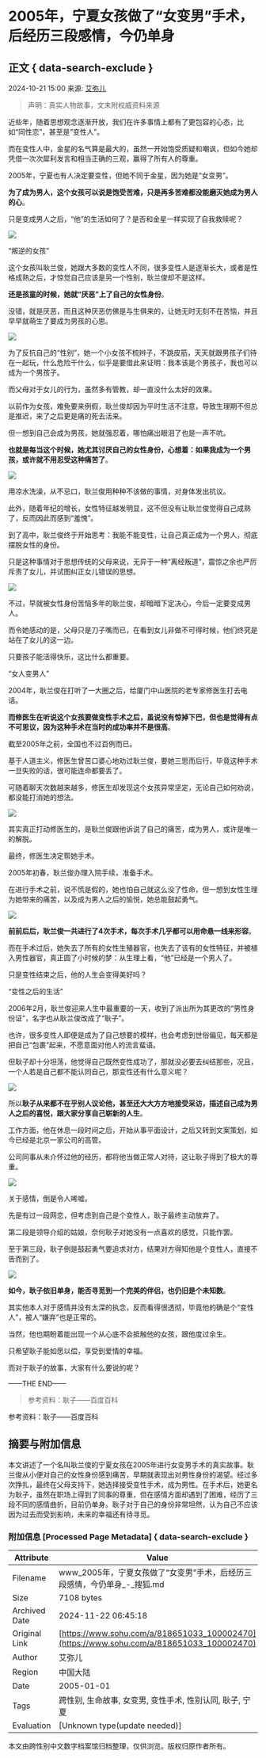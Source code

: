# 2005年，宁夏女孩做了“女变男”手术，后经历三段感情，今仍单身

## 正文 { data-search-exclude }


2024-10-21 15:00 来源: [艾弥儿](http://www.toutiao.com/item/7428059530199564827)

> 声明：真实人物故事，文末附权威资料来源

近些年，随着思想观念逐渐开放，我们在许多事情上都有了更包容的心态，比如“同性恋”，甚至是“变性人”。

而在变性人中，金星的名气算是最大的，虽然一开始饱受质疑和嘲讽，但如今她却凭借一次次犀利发言和相当正确的三观，赢得了所有人的尊重。

2005年，宁夏也有人决定要变性，但她不同于金星，因为她是“女变男”。

**为了成为男人，这个女孩可以说是饱受苦难，只是再多苦难都没能磨灭她成为男人的心**。

只是变成男人之后，“他”的生活如何了？是否和金星一样实现了自我救赎呢？

![](https://q5.itc.cn/q_70/images03/20241021/4172eb4049d34a8f97ca39ee799e6599.jpeg)

“叛逆的女孩”

这个女孩叫耿兰俊，她跟大多数的变性人不同，很多变性人是逐渐长大，或者是性格成熟之后，才惊觉自己应该是另一个性别，耿兰俊却不是这样。

**还是孩童的时候，她就“厌恶”上了自己的女性身份**。

没错，就是厌恶，而且这种厌恶仿佛是与生俱来的，让她无时无刻不在苦恼，并且早早就萌生了要成为男孩的心思。

![](https://q8.itc.cn/q_70/images03/20241021/05217bb97c054e75aae9df4200cd64f2.jpeg)

为了反抗自己的“性别”，她一个小女孩不梳辫子，不跳皮筋，天天就跟男孩子们待在一起玩，什么危险干什么，似乎是要借此来证明：我本该是个男孩子，我也可以成为一个男孩子。

而父母对于女儿的行为，虽然多有管教，却一直没什么太好的效果。

以前作为女孩，难免要来例假，耿兰俊却因为平时生活不注意，导致生理期不但总是推迟，来了之后更是痛的死去活来。

但一想到自己会成为男孩，她就强忍着，哪怕痛出眼泪了也是一声不吭。

**也就是每当这个时候，她尤其讨厌自己的女性身份，心想着：如果我成为一个男孩，或许就不用忍受这种痛苦了**。

![](https://q1.itc.cn/q_70/images03/20241021/1c10be03c654425bbbacb6d2ad9867e3.jpeg)

用凉水洗澡，从不忌口，耿兰俊用种种不该做的事情，对身体发出抗议。

此外，随着年纪的增长，女性特征越发明显，这不但没有让耿兰俊觉得自己成熟了，反而因此而感到“羞愧”。

到了高中，耿兰俊终于开始思考：我能不能变性，让自己真正成为一个男人，彻底摆脱女性的身份。

只是这种事情对于思想传统的父母来说，无异于一种“离经叛道”，震惊之余也严厉斥责了女儿，并试图纠正女儿错误的思想。

![](https://q3.itc.cn/q_70/images03/20241021/cf89fedb449d4ee5926ba2c8beebc119.jpeg)

不过，早就被女性身份苦恼多年的耿兰俊，却暗暗下定决心，今后一定要变成男人。

而令她感动的是，父母只是刀子嘴而已，在看到女儿非做不可得时候，他们终究是站在了女儿的这一边。

只要孩子能活得快乐，这比什么都重要。

“女人变男人”

2004年，耿兰俊在打听了一大圈之后，给厦门中山医院的老专家修医生打去电话。

**而修医生在听说这个女孩要做变性手术之后，虽说没有惊掉下巴，但也是觉得有点不可思议，因为这种手术在当时的成功率并不是很高**。

截至2005年之前，全国也不过百例而已。

基于人道主义，修医生曾苦口婆心地劝过耿兰俊，要她三思而后行，毕竟这种手术一旦失败的话，很可能连命都要丢了。

可随着聊天次数越来越多，修医生却发现这个女孩异常坚定，无论自己如何劝说，都没能打消她的想法。

![](https://q6.itc.cn/q_70/images03/20241021/22fe837058624184a7bf58517d554b8f.jpeg)

其实真正打动修医生的，是耿兰俊跟他诉说了自己的痛苦，成为男人，或许是唯一的解脱。

最终，修医生决定帮她手术。

2005年初春，耿兰俊办理入院手续，准备手术。

在进行手术之前，说不慌是假的，她也怕自己就这么没了性命，但一想到女性生理为她带来的痛苦，以及成为男人之后的愉悦，她总能鼓起勇气。

![](https://q6.itc.cn/q_70/images03/20241021/3c10a93ecfb5410f8867046eba7360e4.jpeg)

**前前后后，耿兰俊一共进行了4次手术，每次手术几乎都可以用命悬一线来形容**。

而在手术过后，她失去了所有的女性生殖器官，也失去了该有的女性特征，并被植入男性器官，真正圆了小时候的梦：从生理上看，“他”已经是一个男人了。

只是变性结束之后，他的人生会变得美好吗？

“变性之后的生活”

2006年2月，耿兰俊迎来人生中最重要的一天，收到了派出所为其更改的“男性身份证”，名字也从耿兰俊改成了“耿子”。

也许，很多变性人即便是成为了自己想要的模样，也会考虑到世俗偏见，每天都是把自己“包裹”起来，不愿意面对他人的流言蜚语。

但耿子却十分坦荡，他觉得自己既然变性成功了，那就没必要去纠结那些，况且，一个人若是自己都不能认同自己，那变性还有什么意义呢？

![](https://q9.itc.cn/q_70/images03/20241021/5c81ccd1284e4e08833a83679c7a064c.jpeg)

所以**耿子从来都不在乎别人议论他，甚至还大大方方地接受采访，描述自己成为男人之后的喜悦，跟大家分享自己崭新的人生**。

工作方面，他在休息一段时间之后，开始从事平面设计，之后又转到文案策划，如今已经是北京一家公司的高管。

公司同事从未介怀过他的经历，都将他当做正常人对待，这让耿子得到了极大的尊重。

![](https://q1.itc.cn/q_70/images03/20241021/21ac2b76f9224ce295468c8aa56ad112.jpeg)

关于感情，倒是令人唏嘘。

先是有过一段网恋，但考虑到自己是个变性人，耿子最终主动放弃了。

第二段是领导介绍的姑娘，奈何耿子对她没有一点喜欢的感觉，只能作罢。

至于第三段，耿子倒是鼓起勇气要追求对方，结果对方得知他是个变性人，直接不告而别了。

![](https://q0.itc.cn/q_70/images03/20241021/58859eef354c453f93d4f9943f9aa72a.jpeg)

**如今，耿子依旧单身，能否寻觅到一个完美的伴侣，也仍旧是个未知数**。

其实他本人对于感情并没有太深的执念，反而看得很透彻，毕竟他的确是个“变性人”，被人“嫌弃”也是正常的。

当然，他也期盼着能出现一个从心底不会抵触他的女孩，跟他度过余生。

只希望耿子能如愿以偿，享受到爱情的幸福。

而对于耿子的故事，大家有什么要说的呢？

——THE END——

> 参考资料：耿子——百度百科

参考资料：耿子——百度百科

## 摘要与附加信息

<!-- tcd_abstract -->
本文讲述了一个名叫耿兰俊的宁夏女孩在2005年进行女变男手术的真实故事。耿兰俊从小便对自己的女性身份感到痛苦，早期就表现出对男性身份的渴望。经过多次挣扎，最终在父母支持下，她选择接受变性手术，成为男性。在手术后，她更名为耿子，虽然在职场上得到了同事的尊重，但在感情方面却遇到了困难，经历了三段不同的感情曲折，目前仍单身。耿子对于自己的身份非常坦然，认为自己不应该因为过去而受到影响，未来的幸福还有待寻觅。
<!-- tcd_abstract_end -->

### 附加信息 [Processed Page Metadata] { data-search-exclude }

| Attribute       | Value                                  |
|-----------------|----------------------------------------|
| Filename        | www_2005年，宁夏女孩做了“女变男”手术，后经历三段感情，今仍单身_-_搜狐.md                             |
| Size            | 7108 bytes                           |
| Archived Date   | 2024-11-22 06:45:18                             |
| Original Link   | [https://www.sohu.com/a/818651033_100002470](https://www.sohu.com/a/818651033_100002470)                       |
| Author          | 艾弥儿                               |
| Region          | 中国大陆                               |
| Date            | 2005-01-01                                 |
| Tags            | 跨性别, 生命故事, 女变男, 变性手术, 性别认同, 耿子, 宁夏                                 |
| Evaluation            | [Unknown type(update needed)]                                 |
<!-- tcd_table_end -->

本文由跨性别中文数字档案馆归档整理，仅供浏览。版权归原作者所有。
